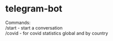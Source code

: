<h1> telegram-bot </h1>
Commands:<br>
/start - start a conversation<br>
/covid - for covid statistics global and by country
